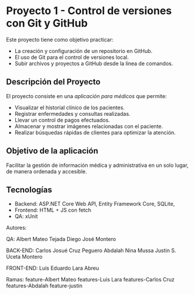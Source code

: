 # Proyecto 1 - Control de versiones con Git y GitHub

Este proyecto tiene como objetivo practicar:
- La creación y configuración de un repositorio en GitHub.
- El uso de Git para el control de versiones local.
- Subir archivos y proyectos a GitHub desde la línea de comandos.

## Descripción del Proyecto
El proyecto consiste en una *aplicación para médicos* que permite:
- Visualizar el historial clínico de los pacientes.
- Registrar enfermedades y consultas realizadas.
- Llevar un control de pagos efectuados.
- Almacenar y mostrar imágenes relacionadas con el paciente.
- Realizar búsquedas rápidas de clientes para optimizar la atención.

## Objetivo de la aplicación
Facilitar la gestión de información médica y administrativa en un solo lugar, de manera ordenada y accesible.

## Tecnologías
- Backend: ASP.NET Core Web API, Entity Framework Core, SQLite, 
- Frontend: HTML + JS con fetch 
- QA: xUnit





Autores: 

QA:
Albert Mateo Tejada
Diego José Montero

BACK-END:
Carlos Josué Cruz Peguero 
Abdalah Nina Mussa 
Justin S. Uceta Montero 

FRONT-END:
Luis Eduardo Lara Abreu 


Ramas:
feature-Albert Mateo
features-Luis Lara
features-Carlos Cruz
features-Abdalah
feature-justin
